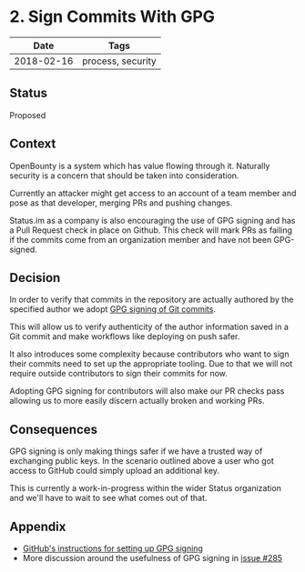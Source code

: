 # 2. Sign Commits With GPG

| Date       | Tags              |
|------------|-------------------|
| 2018-02-16 | process, security |


## Status

Proposed

## Context

OpenBounty is a system which has value flowing through it.
Naturally security is a concern that should be taken into consideration.

Currently an attacker might get access to an account of a team member
and pose as that developer, merging PRs and pushing changes.

Status.im as a company is also encouraging the use of GPG signing and
has a Pull Request check in place on Github. This check will mark PRs
as failing if the commits come from an organization member and have not
been GPG-signed.

## Decision

In order to verify that commits in the repository are actually authored by the specified
author we adopt [GPG signing of Git commits](https://git-scm.com/book/id/v2/Git-Tools-Signing-Your-Work).

This will allow us to verify authenticity of the author information saved in
a Git commit and make workflows like deploying on push safer.

It also introduces some complexity because contributors who want to sign
their commits need to set up the appropriate tooling. Due to that we will
not require outside contributors to sign their commits for now.

Adopting GPG signing for contributors will also make our PR checks pass
allowing us to more easily discern actually broken and working PRs.

## Consequences

GPG signing is only making things safer if we have a trusted way of
exchanging public keys. In the scenario outlined above a user who got access
to GitHub could simply upload an additional key.

This is currently a work-in-progress within the wider Status organization
and we'll have to wait to see what comes out of that.

## Appendix

- [GitHub's instructions for setting up GPG signing](https://help.github.com/articles/signing-commits-using-gpg/)
- More discussion around the usefulness of GPG signing in [issue #285](https://github.com/status-im/open-bounty/issues/285)
